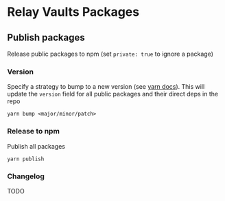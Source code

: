 # Relay Vaults Packages

## Publish packages

Release public packages to npm (set `private: true` to ignore a package)

### Version

Specify a strategy to bump to a new version (see [yarn docs](https://yarnpkg.com/cli/version#details)).
This will update the `version` field for all public packages and their direct deps in the repo

```
yarn bump <major/minor/patch>
```

### Release to npm

Publish all packages

```
yarn publish
```

### Changelog

TODO
